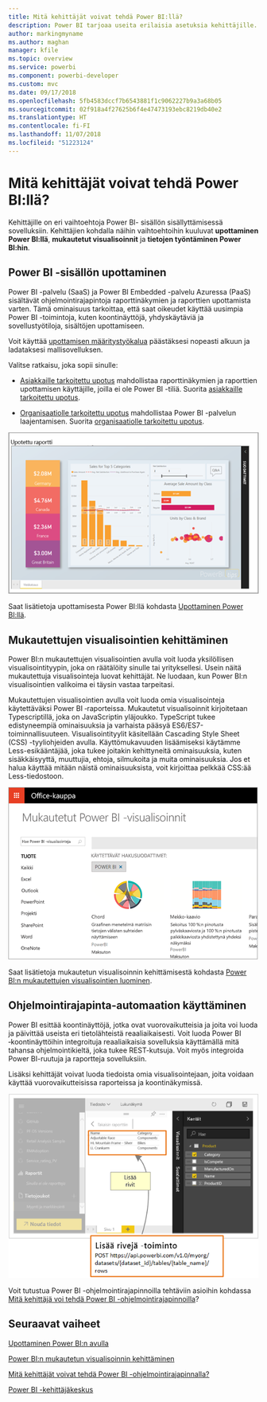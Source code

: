 ```yaml
---
title: Mitä kehittäjät voivat tehdä Power BI:llä?
description: Power BI tarjoaa useita erilaisia asetuksia kehittäjille. Niitä on upottamisesta mukautettuihin visualisointeihin ja virtautettaviin tietojoukkoihin.
author: markingmyname
ms.author: maghan
manager: kfile
ms.topic: overview
ms.service: powerbi
ms.component: powerbi-developer
ms.custom: mvc
ms.date: 09/17/2018
ms.openlocfilehash: 5fb4583dccf7b6543881f1c9062227b9a3a68b05
ms.sourcegitcommit: 02f918a4f27625b6f4e47473193ebc8219db40e2
ms.translationtype: HT
ms.contentlocale: fi-FI
ms.lasthandoff: 11/07/2018
ms.locfileid: "51223124"
---
```

# <a name="what-can-developers-do-with-power-bi"></a>Mitä kehittäjät voivat tehdä Power BI:llä?

Kehittäjille on eri vaihtoehtoja Power BI- sisällön sisällyttämisessä sovelluksiin. Kehittäjien kohdalla näihin vaihtoehtoihin kuuluvat **upottaminen Power BI:llä**, **mukautetut visualisoinnit** ja **tietojen työntäminen Power BI:hin**.

## <a name="embedding-power-bi-content"></a>Power BI -sisällön upottaminen

Power BI -palvelu (SaaS) ja Power BI Embedded -palvelu Azuressa (PaaS) sisältävät ohjelmointirajapintoja raporttinäkymien ja raporttien upottamista varten. Tämä ominaisuus tarkoittaa, että saat oikeudet käyttää uusimpia Power BI -toimintoja, kuten koontinäyttöjä, yhdyskäytäviä ja sovellustyötiloja, sisältöjen upottamiseen.

Voit käyttää [upottamisen määritystyökalua](https://aka.ms/embedsetup) päästäksesi nopeasti alkuun ja ladataksesi mallisovelluksen.

Valitse ratkaisu, joka sopii sinulle:

* [Asiakkaille tarkoitettu upotus](embedding.md#embedding-for-your-customers) mahdollistaa raporttinäkymien ja raporttien upottamisen käyttäjille, joilla ei ole Power BI -tiliä. Suorita [asiakkaille tarkoitettu upotus](https://aka.ms/embedsetup/AppOwnsData).

* [Organisaatiolle tarkoitettu upotus](embedding.md#embedding-for-your-organization) mahdollistaa Power BI -palvelun laajentamisen. Suorita [organisaatiolle tarkoitettu upotus](https://aka.ms/embedsetup/UserOwnsData).

![PBIE-malli](media/what-can-you-do/what-can-you-do-02.png)

Saat lisätietoja upottamisesta Power BI:llä kohdasta [Upottaminen Power BI:llä](embedding.md).

## <a name="developing-custom-visuals"></a>Mukautettujen visualisointien kehittäminen

Power BI:n mukautettujen visualisointien avulla voit luoda yksilöllisen visualisointityypin, joka on räätälöity sinulle tai yrityksellesi. Usein näitä mukautettuja visualisointeja luovat kehittäjät. Ne luodaan, kun Power BI:n visualisointien valikoima ei täysin vastaa tarpeitasi.

Mukautettujen visualisointien avulla voit luoda omia visualisointeja käytettäväksi Power BI ‑raporteissa. Mukautetut visualisoinnit kirjoitetaan Typescriptillä, joka on JavaScriptin yläjoukko. TypeScript tukee edistyneempiä ominaisuuksia ja varhaista pääsyä ES6/ES7-toiminnallisuuteen. Visualisointityylit käsitellään Cascading Style Sheet (CSS) -tyyliohjeiden avulla. Käyttömukavuuden lisäämiseksi käytämme Less-esikääntäjää, joka tukee joitakin kehittyneitä ominaisuuksia, kuten sisäkkäisyyttä, muuttujia, ehtoja, silmukoita ja muita ominaisuuksia. Jos et halua käyttää mitään näistä ominaisuuksista, voit kirjoittaa pelkkää CSS:ää Less-tiedostoon.

![CV-malli](media/what-can-you-do/powerbi-custom-visual-store.png)

Saat lisätietoja mukautetun visualisoinnin kehittämisestä kohdasta [Power BI:n mukautettujen visualisointien luominen](custom-visual-develop-tutorial.md).

## <a name="using-api-automation"></a>Ohjelmointirajapinta-automaation käyttäminen

Power BI esittää koontinäyttöjä, jotka ovat vuorovaikutteisia ja joita voi luoda ja päivittää useista eri tietolähteistä reaaliaikaisesti. Voit luoda Power BI ‑koontinäyttöihin integroituja reaaliaikaisia sovelluksia käyttämällä mitä tahansa ohjelmointikieltä, joka tukee REST-kutsuja. Voit myös integroida Power BI-ruutuja ja raportteja sovelluksiin.

Lisäksi kehittäjät voivat luoda tiedoista omia visualisointejaan, joita voidaan käyttää vuorovaikutteisissa raporteissa ja koontinäkymissä.

![Tietojen työntämismalli](media/what-can-you-do/powerbi-push-data.png)

Voit tutustua Power BI -ohjelmointirajapinnoilla tehtäviin asioihin kohdassa [Mitä kehittäjä voi tehdä Power BI -ohjelmointirajapinnoilla](overview-of-power-bi-rest-api.md)?

## <a name="next-steps"></a>Seuraavat vaiheet

[Upottaminen Power BI:n avulla](embedding.md)  

[Power BI:n mukautetun visualisoinnin kehittäminen](https://microsoft.github.io/PowerBI-visuals/docs/step-by-step-lab/developing-a-power-bi-custom-visual/)

[Mitä kehittäjät voivat tehdä Power BI -ohjelmointirajapinnalla?](overview-of-power-bi-rest-api.md)

[Power BI -kehittäjäkeskus](https://powerbi.microsoft.com/developers/)